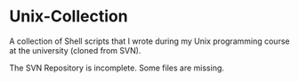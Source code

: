 # Unix-Collection
A collection of Shell scripts that I wrote during my Unix programming course at the university (cloned from SVN).

The SVN Repository is incomplete. Some files are missing.

